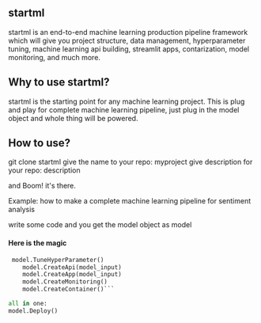 ## startml
startml is an end-to-end machine learning production pipeline framework which will give you project structure, data management, hyperparameter tuning, machine learning api building, streamlit apps, contarization, model monitoring, and much more.

## Why to use startml?
startml is the starting point for any machine learning project. This is plug and play for complete machine learning pipeline, just plug in the model object and whole thing will be powered. 

## How to use? 
git clone startml
give the name to your repo: myproject
give description for your repo: description

and Boom! it's there. 

Example: how to make  a complete machine learning pipeline for sentiment analysis

write some code and you get the model object as model

#### Here is the magic

```python
 model.TuneHyperParameter()
    model.CreateApi(model_input)
    model.CreateApp(model_input)
    model.CreateMonitoring() 
    model.CreateContainer()```

all in one:
model.Deploy() 
